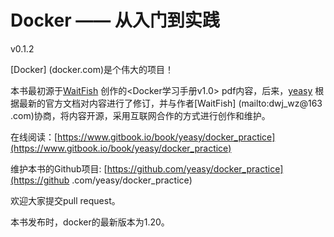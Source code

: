 Docker —— 从入门到实践
===============

v0.1.2

[Docker] (docker.com)是个伟大的项目！

本书最初源于[WaitFish](mailto:dwj_wz@163.com)
创作的<Docker学习手册v1.0> pdf内容，后来，[yeasy](github.com/yeasy)
根据最新的官方文档对内容进行了修订，并与作者[WaitFish]
(mailto:dwj_wz@163
.com)协商，将内容开源，采用互联网合作的方式进行创作和维护。

在线阅读：[https://www.gitbook.io/book/yeasy/docker_practice](https://www.gitbook.io/book/yeasy/docker_practice)

维护本书的Github项目: [https://github.com/yeasy/docker_practice](https://github
.com/yeasy/docker_practice)

欢迎大家提交pull request。

本书发布时，docker的最新版本为1.20。
